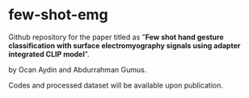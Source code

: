 # few-shot-emg 

Github repository for the paper titled as "**Few shot hand gesture classification with surface electromyography signals using adapter integrated CLIP model**".

by Ocan Aydin and Abdurrahman Gumus. 

Codes and processed dataset will be available upon publication.

